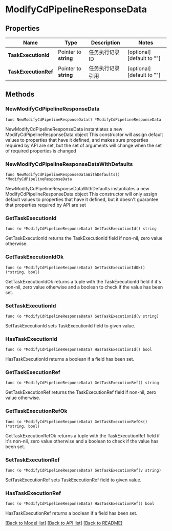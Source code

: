 # ModifyCdPipelineResponseData

## Properties

Name | Type | Description | Notes
------------ | ------------- | ------------- | -------------
**TaskExecutionId** | Pointer to **string** | 任务执行记录 ID | [optional] [default to ""]
**TaskExecutionRef** | Pointer to **string** | 任务执行记录引用 | [optional] [default to ""]

## Methods

### NewModifyCdPipelineResponseData

`func NewModifyCdPipelineResponseData() *ModifyCdPipelineResponseData`

NewModifyCdPipelineResponseData instantiates a new ModifyCdPipelineResponseData object
This constructor will assign default values to properties that have it defined,
and makes sure properties required by API are set, but the set of arguments
will change when the set of required properties is changed

### NewModifyCdPipelineResponseDataWithDefaults

`func NewModifyCdPipelineResponseDataWithDefaults() *ModifyCdPipelineResponseData`

NewModifyCdPipelineResponseDataWithDefaults instantiates a new ModifyCdPipelineResponseData object
This constructor will only assign default values to properties that have it defined,
but it doesn't guarantee that properties required by API are set

### GetTaskExecutionId

`func (o *ModifyCdPipelineResponseData) GetTaskExecutionId() string`

GetTaskExecutionId returns the TaskExecutionId field if non-nil, zero value otherwise.

### GetTaskExecutionIdOk

`func (o *ModifyCdPipelineResponseData) GetTaskExecutionIdOk() (*string, bool)`

GetTaskExecutionIdOk returns a tuple with the TaskExecutionId field if it's non-nil, zero value otherwise
and a boolean to check if the value has been set.

### SetTaskExecutionId

`func (o *ModifyCdPipelineResponseData) SetTaskExecutionId(v string)`

SetTaskExecutionId sets TaskExecutionId field to given value.

### HasTaskExecutionId

`func (o *ModifyCdPipelineResponseData) HasTaskExecutionId() bool`

HasTaskExecutionId returns a boolean if a field has been set.

### GetTaskExecutionRef

`func (o *ModifyCdPipelineResponseData) GetTaskExecutionRef() string`

GetTaskExecutionRef returns the TaskExecutionRef field if non-nil, zero value otherwise.

### GetTaskExecutionRefOk

`func (o *ModifyCdPipelineResponseData) GetTaskExecutionRefOk() (*string, bool)`

GetTaskExecutionRefOk returns a tuple with the TaskExecutionRef field if it's non-nil, zero value otherwise
and a boolean to check if the value has been set.

### SetTaskExecutionRef

`func (o *ModifyCdPipelineResponseData) SetTaskExecutionRef(v string)`

SetTaskExecutionRef sets TaskExecutionRef field to given value.

### HasTaskExecutionRef

`func (o *ModifyCdPipelineResponseData) HasTaskExecutionRef() bool`

HasTaskExecutionRef returns a boolean if a field has been set.


[[Back to Model list]](../README.md#documentation-for-models) [[Back to API list]](../README.md#documentation-for-api-endpoints) [[Back to README]](../README.md)


